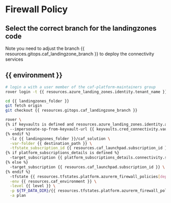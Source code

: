 
# Firewall Policy

## Select the correct branch for the landingzones code

Note you need to adjust the branch {{ resources.gitops.caf_landingzone_branch }} to deploy the connectivity services

## {{ environment }}

```bash
# login a with a user member of the caf-platform-maintainers group
rover login -t {{ resources.azure_landing_zones.identity.tenant_name }}

cd {{ landingzones_folder }}
git fetch origin
git checkout {{ resources.gitops.caf_landingzone_branch }}

rover \
{% if keyvaults is defined and resources.azure_landing_zones.identity.azuread_identity_mode != "logged_in_user" %}
  --impersonate-sp-from-keyvault-url {{ keyvaults.cred_connectivity.vault_uri }} \
{% endif %}
  -lz {{ landingzones_folder }}/caf_solution \
  -var-folder {{ destination_path }} \
  -tfstate_subscription_id {{ resources.caf_launchpad.subscription_id }} \
{% if platform_subscriptions_details is defined %}
  -target_subscription {{ platform_subscriptions_details.connectivity.subscription_id }} \
{% else %}
  -target_subscription {{ resources.caf_launchpad.subscription_id }} \
{% endif %}
  -tfstate {{ resources.tfstates.platform.azurerm_firewall_policies[deployment].tfstate }} \
  -env {{ resources.caf_environment }} \
  -level {{ level }} \
  -p ${TF_DATA_DIR}/{{ resources.tfstates.platform.azurerm_firewall_policies[deployment].tfstate }}.tfplan \
  -a plan

```
